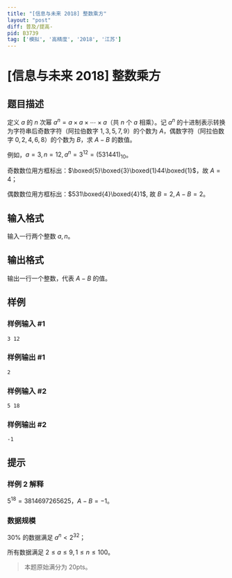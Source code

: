 ```yaml
---
title: "[信息与未来 2018] 整数乘方"
layout: "post"
diff: 普及/提高-
pid: B3739
tag: ['模拟', '高精度', '2018', '江苏']
---
```

# [信息与未来 2018] 整数乘方
## 题目描述

定义 $a$ 的 $n$ 次幂 $a^n = a × a × \cdots × a$（共 $n$ 个 $a$ 相乘）。记 $a^n$ 的十进制表示转换为字符串后奇数字符（阿拉伯数字 $1, 3, 5, 7, 9$）的个数为 $A$，偶数字符（阿拉伯数字 $0, 2, 4, 6, 8$）的个数为 $B$，求 $A-B$ 的数值。

例如，$a = 3, n = 12, a^n = 3^{12} = (531441)_{10}$。

奇数数位用方框标出：$\boxed{5}\boxed{3}\boxed{1}44\boxed{1}$，故 $A = 4$；

偶数数位用方框标出：$531\boxed{4}\boxed{4}1$, 故 $B = 2, A-B = 2$。
## 输入格式

输入一行两个整数 $a, n$。
## 输出格式

输出一行一个整数，代表 $A − B$ 的值。
## 样例

### 样例输入 #1
```
3 12
```
### 样例输出 #1
```
2
```
### 样例输入 #2
```
5 18
```
### 样例输出 #2
```
-1
```
## 提示

### 样例 $2$ 解释
$5^{18} = 3814697265625，A - B = −1$。
### 数据规模
$30\%$ 的数据满足 $a^n < 2^{32}$；

所有数据满足 $2 ≤ a ≤ 9, 1 ≤ n ≤ 100$。
> 本题原始满分为 $20\text{pts}$。
